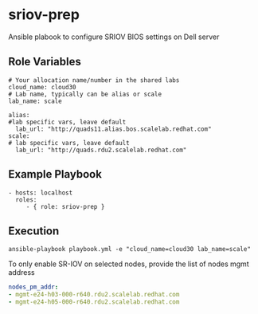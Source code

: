 sriov-prep
=========

Ansible plabook to configure SRIOV BIOS settings on Dell server


Role Variables
--------------

    # Your allocation name/number in the shared labs
    cloud_name: cloud30
    # Lab name, typically can be alias or scale
    lab_name: scale

    alias:
    #lab specific vars, leave default
      lab_url: "http://quads11.alias.bos.scalelab.redhat.com"
    scale:
    # lab specific vars, leave default
      lab_url: "http://quads.rdu2.scalelab.redhat.com"



Example Playbook
----------------


    - hosts: localhost
      roles:
         - { role: sriov-prep }

Execution
---------

    ansible-playbook playbook.yml -e "cloud_name=cloud30 lab_name=scale"


To only enable SR-IOV on selected nodes, provide the list of nodes mgmt address

```yaml
nodes_pm_addr: 
- mgmt-e24-h03-000-r640.rdu2.scalelab.redhat.com
- mgmt-e24-h05-000-r640.rdu2.scalelab.redhat.com
```